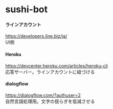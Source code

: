 # sushi-bot

#### ラインアカウント  
https://developers.line.biz/ja/  
UI側  

#### Heroku
https://devcenter.heroku.com/articles/heroku-cli  
応答サーバー。ラインアカウントに紐づける  

#### dialogflow
https://dialogflow.com/?authuser=2  
自然言語処理用。文字の揺らぎを低減させる  
  
